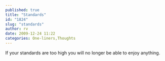 ```yaml
---
published: true
title: "Standards"
id: "1824"
slug: "standards"
author: rv
date: 2009-12-24 11:22
categories: One-liners,Thoughts
---
```

If your standards are too high you will no longer be able to enjoy anything.